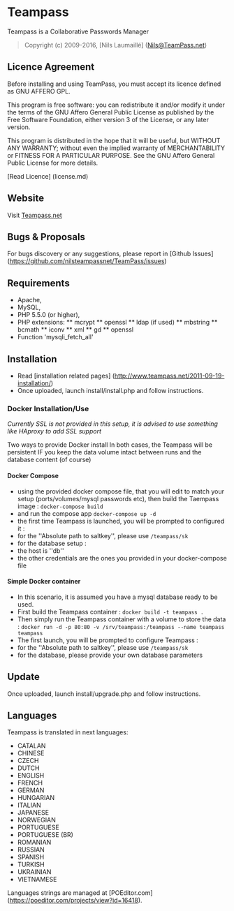 # Teampass

Teampass is a Collaborative Passwords Manager

> Copyright (c) 2009-2016, [Nils Laumaillé] (Nils@TeamPass.net)

## Licence Agreement

Before installing and using TeamPass, you must accept its licence defined as GNU AFFERO GPL.

This program is free software: you can redistribute it and/or modify it under the terms of the GNU Affero General Public License as published by the Free Software Foundation, either version 3 of the License, or any later version.

This program is distributed in the hope that it will be useful, but WITHOUT ANY WARRANTY; without even the implied warranty of MERCHANTABILITY or FITNESS FOR A PARTICULAR PURPOSE. See the GNU Affero General Public License for more details.

[Read Licence] (license.md)

## Website

Visit [Teampass.net](http://www.teampass.net/)

## Bugs & Proposals

For bugs discovery or any suggestions, please report in [Github Issues] (https://github.com/nilsteampassnet/TeamPass/issues)

## Requirements

* Apache,
* MySQL,
* PHP 5.5.0 (or higher),
* PHP extensions:
** mcrypt
** openssl
** ldap (if used)
** mbstring
** bcmath
** iconv
** xml
** gd
** openssl
* Function 'mysqli_fetch_all'

## Installation

* Read [installation related pages] (http://www.teampass.net/2011-09-19-installation/)
* Once uploaded, launch install/install.php and follow instructions.

### Docker Installation/Use
*Currently SSL is not provided in this setup, it is advised to use something like HAproxy to add SSL support*

Two ways to provide Docker install 
In both cases, the Teampass will be persistent IF you keep the data volume intact between runs and the database content (of course)

#### Docker Compose
* using the provided docker compose file, that you will edit to match your setup (ports/volumes/mysql passwords etc), then build the Taempass image :
```docker-compose build```
* and run the compose app
```docker-compose up -d```
* the first time Teampass is launched, you will be prompted to configured it :
 * for the ''Absolute path to saltkey'', please use ```/teampass/sk```
 * for the database setup :
  * the host is ''db''
  * the other credentials are the ones you provided in your docker-compose file

#### Simple Docker container
* In this scenario, it is assumed you have a mysql database ready to be used. 
* First build the Teampass container :
```docker build -t teampass .```
* Then simply run the Teampass container with a volume to store the data :
```docker run -d -p 80:80 -v /srv/teampass:/teampass --name teampass teampass```
* The first launch, you will be prompted to configure Teampass :
 * for the ''Absolute path to saltkey'', please use ```/teampass/sk```
 * for the database, please provide your own database parameters



## Update

Once uploaded, launch install/upgrade.php and follow instructions.

## Languages

Teampass is translated in next languages:
* CATALAN
* CHINESE
* CZECH 
* DUTCH
* ENGLISH
* FRENCH 
* GERMAN
* HUNGARIAN
* ITALIAN
* JAPANESE
* NORWEGIAN 
* PORTUGUESE
* PORTUGUESE (BR)
* ROMANIAN
* RUSSIAN 
* SPANISH
* TURKISH
* UKRAINIAN
* VIETNAMESE

Languages strings are managed at [POEditor.com] (https://poeditor.com/projects/view?id=16418).
